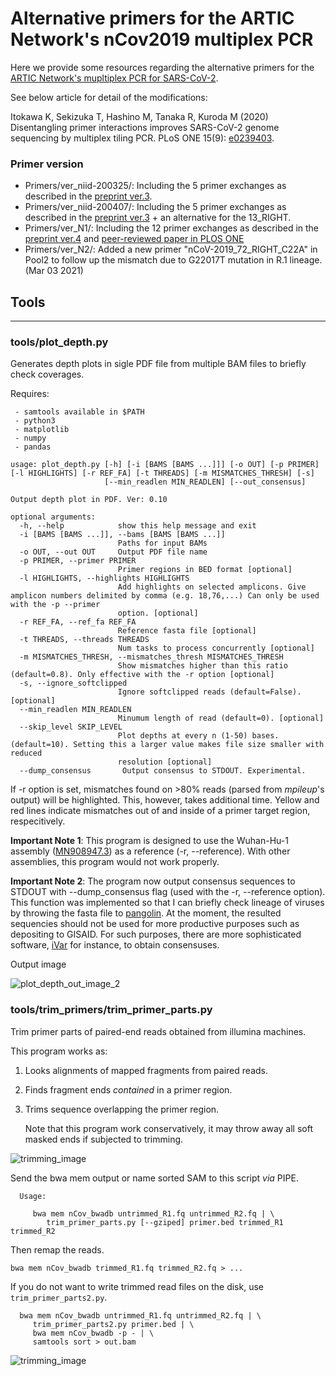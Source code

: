 # Alternative primers for the ARTIC Network's nCov2019 multiplex PCR


Here we provide some resources regarding the alternative primers for the [ARTIC Network's mupltiplex PCR for SARS-CoV-2](https://github.com/artic-network/artic-ncov2019).

See below article for detail of the modifications:

Itokawa K, Sekizuka T, Hashino M, Tanaka R, Kuroda M (2020) Disentangling primer interactions improves SARS-CoV-2 genome sequencing by multiplex tiling PCR. PLoS ONE 15(9): [e0239403](https://journals.plos.org/plosone/article?id=10.1371/journal.pone.0239403).

### Primer version
- Primers/ver_niid-200325/: Including the 5 primer exchanges as described in the [preprint ver.3](https://www.biorxiv.org/content/10.1101/2020.03.10.985150v3).
- Primers/ver_niid-200407/: Including the 5 primer exchanges as described in the [preprint ver.3](https://www.biorxiv.org/content/10.1101/2020.03.10.985150v3) + an alternative for the 13_RIGHT.
- Primers/ver_N1/: Including the 12 primer exchanges as described in the [preprint ver.4](https://www.biorxiv.org/content/10.1101/2020.03.10.985150v4.full.pdf) and [peer-reviewed paper in PLOS ONE](https://journals.plos.org/plosone/article?id=10.1371/journal.pone.0239403)
- Primers/ver_N2/: Added a new primer "nCoV-2019_72_RIGHT_C22A" in Pool2 to follow up the mismatch due to G22017T mutation in R.1 lineage. (Mar 03 2021)



## Tools
-------
### tools/plot_depth.py

   Generates depth plots in sigle PDF file from multiple BAM files to briefly check coverages.

   Requires:

     - samtools available in $PATH
     - python3
     - matplotlib
     - numpy
     - pandas

  ```
  usage: plot_depth.py [-h] [-i [BAMS [BAMS ...]]] [-o OUT] [-p PRIMER] [-l HIGHLIGHTS] [-r REF_FA] [-t THREADS] [-m MISMATCHES_THRESH] [-s]
                       [--min_readlen MIN_READLEN] [--out_consensus]

  Output depth plot in PDF. Ver: 0.10

  optional arguments:
    -h, --help            show this help message and exit
    -i [BAMS [BAMS ...]], --bams [BAMS [BAMS ...]]
                          Paths for input BAMs
    -o OUT, --out OUT     Output PDF file name
    -p PRIMER, --primer PRIMER
                          Primer regions in BED format [optional]
    -l HIGHLIGHTS, --highlights HIGHLIGHTS
                          Add highlights on selected amplicons. Give amplicon numbers delimited by comma (e.g. 18,76,...) Can only be used with the -p --primer    
                          option. [optional]
    -r REF_FA, --ref_fa REF_FA
                          Reference fasta file [optional]
    -t THREADS, --threads THREADS
                          Num tasks to process concurrently [optional]
    -m MISMATCHES_THRESH, --mismatches_thresh MISMATCHES_THRESH
                          Show mismatches higher than this ratio (default=0.8). Only effective with the -r option [optional]
    -s, --ignore_softclipped
                          Ignore softclipped reads (default=False). [optional]
    --min_readlen MIN_READLEN
                          Minumum length of read (default=0). [optional]
    --skip_level SKIP_LEVEL
                          Plot depths at every n (1-50) bases. (default=10). Setting this a larger value makes file size smaller with reduced      
                          resolution [optional]
    --dump_consensus       Output consensus to STDOUT. Experimental.

  ```

  If -r option is set, mismatches found on >80% reads (parsed from *mpileup*'s output) will be highlighted. This, however, takes additional time. Yellow and red lines indicate mismatches out of and inside of a primer target region, respecitively.

  **Important Note 1**: This program is designed to use the Wuhan-Hu-1 assembly ([MN908947.3](https://www.ncbi.nlm.nih.gov/nuccore/MN908947)) as a reference (-r, --reference). With other assemblies, this program would not work properly.  

  **Important Note 2**: The program now output consensus sequences to STDOUT with --dump_consensus flag (used with the -r, --reference option). This function was implemented so that I can briefly check lineage of viruses by throwing the fasta file to [pangolin](https://github.com/cov-lineages/pangolin). At the moment, the resulted sequencies should not be used for more productive purposes such as depositing to GISAID. For such purposes, there are more sophisticated software, [iVar](https://github.com/andersen-lab/ivar) for instance, to obtain consensuses.

  Output image

![plot_depth_out_image_2](https://user-images.githubusercontent.com/38896687/104012314-ec1a1580-51f2-11eb-97f1-a5c4b21a19c7.png)



### tools/trim_primers/trim_primer_parts.py

  Trim primer parts of paired-end reads obtained from illumina machines.

  This program works as:

 1. Looks alignments of mapped fragments from paired reads.
 1. Finds fragment ends *contained* in a primer region.
 1. Trims sequence overlapping the primer region.

    Note that this program work conservatively, it may throw away all soft masked ends if subjected to trimming.

![trimming_image](https://user-images.githubusercontent.com/38896687/78016726-2a41f900-7386-11ea-8dfd-a3960ee3283f.PNG)

 Send the bwa mem output or name sorted SAM to this script *via* PIPE.
 ```
   Usage:

      bwa mem nCov_bwadb untrimmed_R1.fq untrimmed_R2.fq | \
         trim_primer_parts.py [--gziped] primer.bed trimmed_R1 trimmed_R2
  ```

  Then remap the reads.
  ```
  bwa mem nCov_bwadb trimmed_R1.fq trimmed_R2.fq > ...

  ```

  If you do not want to write trimmed read files on the disk, use `trim_primer_parts2.py`.

  ```
    bwa mem nCov_bwadb untrimmed_R1.fq untrimmed_R2.fq | \
       trim_primer_parts2.py primer.bed | \
       bwa mem nCov_bwadb -p - | \
       samtools sort > out.bam
  ```

![trimming_image](https://user-images.githubusercontent.com/38896687/77902160-b89d7880-72bb-11ea-9ef6-9beaa33310bb.png)
